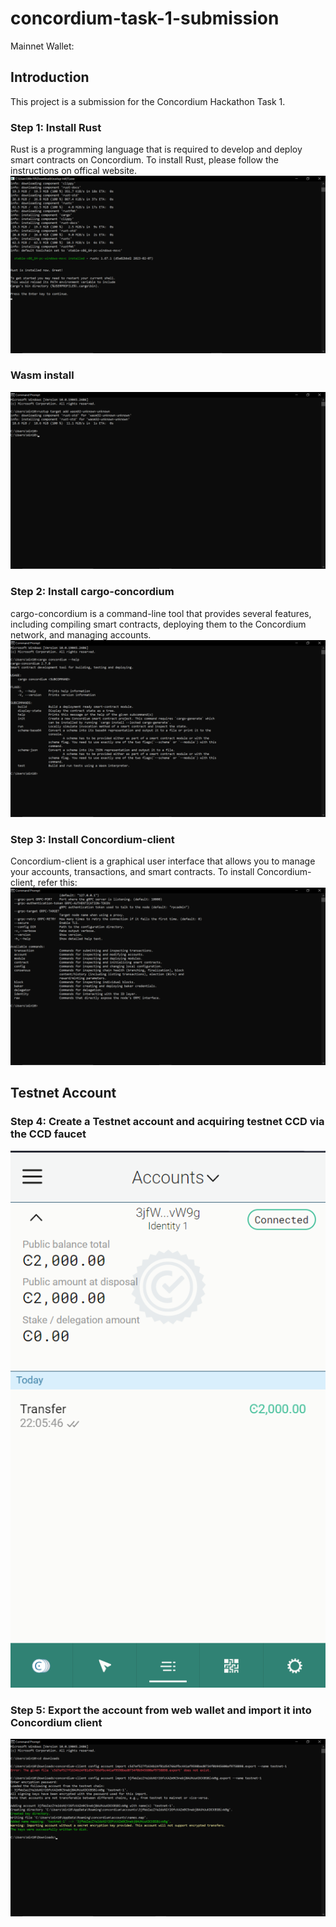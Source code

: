 # concordium-task-1-submission
Mainnet Wallet: 

## Introduction
This project is a submission for the Concordium Hackathon Task 1. 
### Step 1: Install Rust
Rust is a programming language that is required to develop and deploy smart contracts on Concordium. To install Rust, please follow the instructions on offical website.
![1.png](1.png)
###   Wasm install
![2.png](2.png)
### Step 2: Install cargo-concordium
cargo-concordium is a command-line tool that provides several features, including compiling smart contracts, deploying them to the Concordium network, and managing accounts. 
![3.png](3.png)
### Step 3: Install Concordium-client
Concordium-client is a graphical user interface that allows you to manage your accounts, transactions, and smart contracts. To install Concordium-client, refer this: 
![4.png](4.png)
## Testnet Account
### Step 4: Create a Testnet account and acquiring testnet CCD via the CCD faucet
![5.png](5.png)

### Step 5: Export the account from web wallet and import it into Concordium client
![6.png](6.png)
